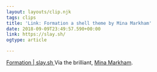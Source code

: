 ```yaml
---
layout: layouts/clip.njk
tags: clips
title: 'Link: Formation a shell theme by Mina Markham'
date: 2018-09-09T23:49:57.590+00:00
link: https://slay.sh/
ogtype: article

---
```

[Formation | slay.sh ](https://slay.sh/ )
Via the brilliant, [Mina Markham](https://twitter.com/MinaMarkham).
